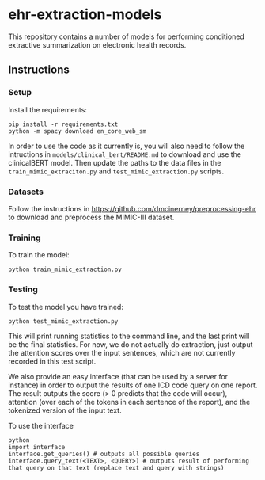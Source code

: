 # ehr-extraction-models
This repository contains a number of models for performing conditioned extractive summarization on electronic health records.

## Instructions

### Setup

Install the requirements:

    pip install -r requirements.txt
    python -m spacy download en_core_web_sm

In order to use the code as it currently is, you will also need to follow the intructions in `models/clinical_bert/README.md` to download and use the clinicalBERT model.  Then update the paths to the data files in the `train_mimic_extraciton.py` and `test_mimic_extraction.py` scripts.

### Datasets

Follow the instructions in https://github.com/dmcinerney/preprocessing-ehr to download and preprocess the MIMIC-III dataset.

### Training

To train the model:

    python train_mimic_extraction.py

### Testing

To test the model you have trained:

    python test_mimic_extraction.py

This will print running statistics to the command line, and the last print will be the final statistics.  For now, we do not actually do extraction, just output the attention scores over the input sentences, which are not currently recorded in this test script.

We also provide an easy interface (that can be used by a server for instance) in order to output the results of one ICD code query on one report.  The result outputs the score (> 0 predicts that the code will occur), attention (over each of the tokens in each sentence of the report), and the tokenized version of the input text.

To use the interface

    python
    import interface
    interface.get_queries() # outputs all possible queries
    interface.query_text(<TEXT>, <QUERY>) # outputs result of performing that query on that text (replace text and query with strings)
